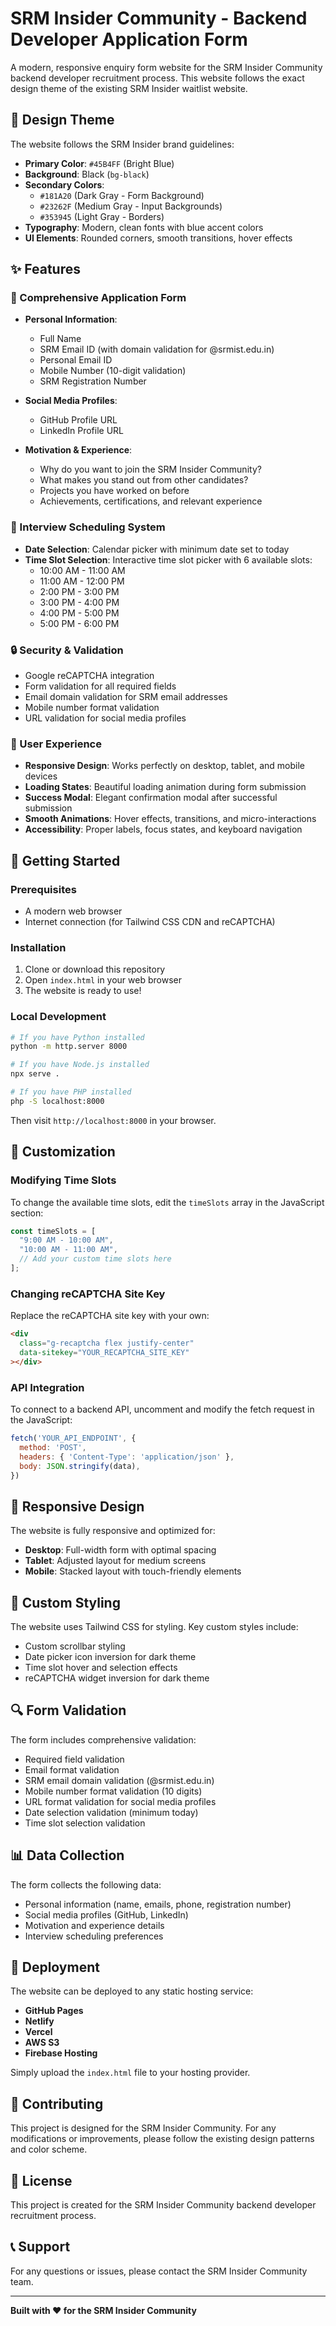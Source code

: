 # SRM Insider Community - Backend Developer Application Form

A modern, responsive enquiry form website for the SRM Insider Community backend developer recruitment process. This website follows the exact design theme of the existing SRM Insider waitlist website.

## 🎨 Design Theme

The website follows the SRM Insider brand guidelines:
- **Primary Color**: `#45B4FF` (Bright Blue)
- **Background**: Black (`bg-black`)
- **Secondary Colors**: 
  - `#181A20` (Dark Gray - Form Background)
  - `#23262F` (Medium Gray - Input Backgrounds)
  - `#353945` (Light Gray - Borders)
- **Typography**: Modern, clean fonts with blue accent colors
- **UI Elements**: Rounded corners, smooth transitions, hover effects

## ✨ Features

### 📝 Comprehensive Application Form
- **Personal Information**:
  - Full Name
  - SRM Email ID (with domain validation for @srmist.edu.in)
  - Personal Email ID
  - Mobile Number (10-digit validation)
  - SRM Registration Number

- **Social Media Profiles**:
  - GitHub Profile URL
  - LinkedIn Profile URL

- **Motivation & Experience**:
  - Why do you want to join the SRM Insider Community?
  - What makes you stand out from other candidates?
  - Projects you have worked on before
  - Achievements, certifications, and relevant experience

### 📅 Interview Scheduling System
- **Date Selection**: Calendar picker with minimum date set to today
- **Time Slot Selection**: Interactive time slot picker with 6 available slots:
  - 10:00 AM - 11:00 AM
  - 11:00 AM - 12:00 PM
  - 2:00 PM - 3:00 PM
  - 3:00 PM - 4:00 PM
  - 4:00 PM - 5:00 PM
  - 5:00 PM - 6:00 PM

### 🔒 Security & Validation
- Google reCAPTCHA integration
- Form validation for all required fields
- Email domain validation for SRM email addresses
- Mobile number format validation
- URL validation for social media profiles

### 🎯 User Experience
- **Responsive Design**: Works perfectly on desktop, tablet, and mobile devices
- **Loading States**: Beautiful loading animation during form submission
- **Success Modal**: Elegant confirmation modal after successful submission
- **Smooth Animations**: Hover effects, transitions, and micro-interactions
- **Accessibility**: Proper labels, focus states, and keyboard navigation

## 🚀 Getting Started

### Prerequisites
- A modern web browser
- Internet connection (for Tailwind CSS CDN and reCAPTCHA)

### Installation
1. Clone or download this repository
2. Open `index.html` in your web browser
3. The website is ready to use!

### Local Development
```bash
# If you have Python installed
python -m http.server 8000

# If you have Node.js installed
npx serve .

# If you have PHP installed
php -S localhost:8000
```

Then visit `http://localhost:8000` in your browser.

## 🔧 Customization

### Modifying Time Slots
To change the available time slots, edit the `timeSlots` array in the JavaScript section:

```javascript
const timeSlots = [
  "9:00 AM - 10:00 AM",
  "10:00 AM - 11:00 AM",
  // Add your custom time slots here
];
```

### Changing reCAPTCHA Site Key
Replace the reCAPTCHA site key with your own:

```html
<div
  class="g-recaptcha flex justify-center"
  data-sitekey="YOUR_RECAPTCHA_SITE_KEY"
></div>
```

### API Integration
To connect to a backend API, uncomment and modify the fetch request in the JavaScript:

```javascript
fetch('YOUR_API_ENDPOINT', {
  method: 'POST',
  headers: { 'Content-Type': 'application/json' },
  body: JSON.stringify(data),
})
```

## 📱 Responsive Design

The website is fully responsive and optimized for:
- **Desktop**: Full-width form with optimal spacing
- **Tablet**: Adjusted layout for medium screens
- **Mobile**: Stacked layout with touch-friendly elements

## 🎨 Custom Styling

The website uses Tailwind CSS for styling. Key custom styles include:

- Custom scrollbar styling
- Date picker icon inversion for dark theme
- Time slot hover and selection effects
- reCAPTCHA widget inversion for dark theme

## 🔍 Form Validation

The form includes comprehensive validation:
- Required field validation
- Email format validation
- SRM email domain validation (@srmist.edu.in)
- Mobile number format validation (10 digits)
- URL format validation for social media profiles
- Date selection validation (minimum today)
- Time slot selection validation

## 📊 Data Collection

The form collects the following data:
- Personal information (name, emails, phone, registration number)
- Social media profiles (GitHub, LinkedIn)
- Motivation and experience details
- Interview scheduling preferences

## 🚀 Deployment

The website can be deployed to any static hosting service:
- **GitHub Pages**
- **Netlify**
- **Vercel**
- **AWS S3**
- **Firebase Hosting**

Simply upload the `index.html` file to your hosting provider.

## 🤝 Contributing

This project is designed for the SRM Insider Community. For any modifications or improvements, please follow the existing design patterns and color scheme.

## 📄 License

This project is created for the SRM Insider Community backend developer recruitment process.

## 📞 Support

For any questions or issues, please contact the SRM Insider Community team.

---

**Built with ❤️ for the SRM Insider Community** 